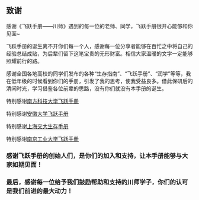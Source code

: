 ## 致谢

感谢《飞跃手册——川师》遇到的每一位的老师、同学，飞跃手册很开心能够和你见面~ 

飞跃手册的诞生离不开你们每一个人，感谢每一位分享者能够在百忙之中将自己的经验总结成贴，为后辈们留下这笔宝贵的无形财富。相信大家温暖的文字一定能够照耀前行的路。

感谢全国各地高校的同学们发布的各种“生存指南”、“飞跃手册”、“润学”等等，我在低年级的时候看到你们的手册，引发了我的思考，使我受益良多。借此保研后的清闲时光，学习借鉴各位前辈的思路，没有你们就没有本手册的诞生。

特别感谢[南方科技大学飞跃手册](https://sustech-application.com/#/)

特别感谢[安徽大学飞跃手册](https://www.ahu.wiki/#/)

特别感谢[上海交大生存手册](https://survivesjtu.gitbook.io/survivesjtumanual/xu/xu)

特别感谢[南京工业大学飞跃手册](https://github.com/yaoshun123/FLY_NJTech)

### 感谢飞跃手册的创始人们，是你们的加入和支持，让本手册能够与大家如期见面！

### 最后，感谢每一位给予我们鼓励帮助和支持的川师学子，你们的认可是我们前进的最大动力！
